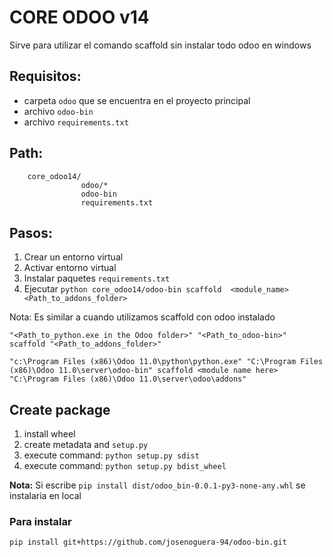 # CORE ODOO v14

Sirve para utilizar el comando scaffold sin instalar todo odoo en windows

## **Requisitos:**

- carpeta `odoo` que se encuentra en el proyecto principal
- archivo `odoo-bin`
- archivo `requirements.txt`

## **Path:**
```
    core_odoo14/
                odoo/*
                odoo-bin
                requirements.txt
```
## **Pasos:**

1. Crear un entorno virtual
2. Activar entorno virtual
3. Instalar paquetes `requirements.txt`
4. Ejecutar `python core_odoo14/odoo-bin scaffold  <module_name> <Path_to_addons_folder>`

Nota: Es similar a cuando utilizamos scaffold con odoo instalado
```
"<Path_to_python.exe in the Odoo folder>" "<Path_to_odoo-bin>" scaffold "<Path_to_addons_folder>"

"c:\Program Files (x86)\Odoo 11.0\python\python.exe" "C:\Program Files (x86)\Odoo 11.0\server\odoo-bin" scaffold <module name here> "C:\Program Files (x86)\Odoo 11.0\server\odoo\addons"
```

## Create package

1. install wheel
2. create metadata and `setup.py`
3. execute command: `python setup.py sdist`
4. execute command: `python setup.py bdist_wheel`

**Nota:** Si escribe `pip install dist/odoo_bin-0.0.1-py3-none-any.whl` se instalaria en local

### Para instalar

`pip install git+https://github.com/josenoguera-94/odoo-bin.git`
